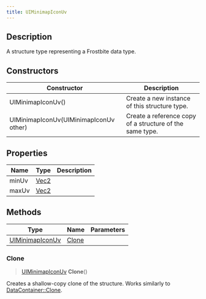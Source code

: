 ```yaml
---
title: UIMinimapIconUv
---
```

## Description

A structure type representing a Frostbite data type.

## Constructors

| Constructor                            | Description                                              |
| -------------------------------------- | -------------------------------------------------------- |
| UIMinimapIconUv()                      | Create a new instance of this structure type.            |
| UIMinimapIconUv(UIMinimapIconUv other) | Create a reference copy of a structure of the same type. |

## Properties

| Name  | Type                              | Description |
| ----- | --------------------------------- | ----------- |
| minUv | [Vec2](/vext/ref/shared/class/vec2) |             |
| maxUv | [Vec2](/vext/ref/shared/class/vec2) |             |

## Methods

| Type                               | Name            | Parameters |
| ---------------------------------- | --------------- | ---------- |
| [UIMinimapIconUv](UIMinimapIconUv) | [Clone](#clone) |            |

### Clone

> [UIMinimapIconUv](UIMinimapIconUv) **Clone**()

Creates a shallow-copy clone of the structure. Works similarly to [DataContainer::Clone](/vext/ref/shared/class/datacontainer#clone).
